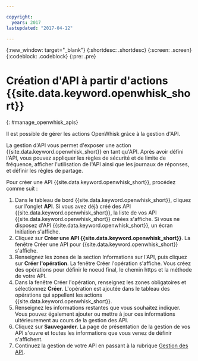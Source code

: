 ```yaml
---

copyright:
  years: 2017
lastupdated: "2017-04-12"

---
```



{:new_window: target="_blank"}
{:shortdesc: .shortdesc}
{:screen: .screen}
{:codeblock: .codeblock}
{:pre: .pre}

# Création d'API à partir d'actions {{site.data.keyword.openwhisk_short}}
{: #manage_openwhisk_apis}

Il est possible de gérer les actions OpenWhisk grâce à la gestion d'API.

La gestion d'API vous permet d'exposer une action {{site.data.keyword.openwhisk_short}} en tant qu'API. Après avoir défini l'API, vous pouvez appliquer les règles de sécurité et de limite de fréquence, afficher l'utilisation de l'API ainsi que les journaux de réponses, et définir les règles de partage.  

Pour créer une API {{site.data.keyword.openwhisk_short}}, procédez comme suit :

1. Dans le tableau de bord {{site.data.keyword.openwhisk_short}}, cliquez sur l'onglet **API**. Si vous avez déjà créé des API {{site.data.keyword.openwhisk_short}}, la liste de vos API {{site.data.keyword.openwhisk_short}} créées s'affiche. Si vous ne disposez d'API {{site.data.keyword.openwhisk_short}}, un écran Initiation s'affiche. 
2. Cliquez sur **Créer une API {{site.data.keyword.openwhisk_short}}**. La fenêtre Créer une API pour {{site.data.keyword.openwhisk_short}} s'affiche. 
3. Renseignez les zones de la section Informations sur l'API, puis cliquez sur **Créer l'opération**. La fenêtre Créer l'opération s'affiche. Vous créez des opérations pour définir le noeud final, le chemin https et la méthode de votre API.
4. Dans la fenêtre Créer l'opération, renseignez les zones obligatoires et sélectionnez **Créer**. L'opération est ajoutée dans le tableau des opérations qui appellent les actions {{site.data.keyword.openwhisk_short}}.
5. Renseignez les informations restantes que vous souhaitez indiquer. Vous pouvez également ajouter ou mettre à jour ces informations ultérieurement au cours de la gestion des API.
6. Cliquez sur **Sauvegarder**. La page de présentation de la gestion de vos API s'ouvre et toutes les informations que vous venez de définir s'affichent.
7. Continuez la gestion de votre API en passant à la rubrique [Gestion des API](manage_apis.html).
